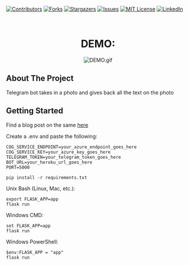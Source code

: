 <div id="top"></div>
<!--
*** Thanks for checking out the Best-README-Template. If you have a suggestion
*** that would make this better, please fork the repo and create a pull request
*** or simply open an issue with the tag "enhancement".
*** Don't forget to give the project a star!
*** Thanks again! Now go create something AMAZING! :D
-->



<!-- PROJECT SHIELDS -->
<!--
*** I'm using markdown "reference style" links for readability.
*** Reference links are enclosed in brackets [ ] instead of parentheses ( ).
*** See the bottom of this document for the declaration of the reference variables
*** for contributors-url, forks-url, etc. This is an optional, concise syntax you may use.
*** https://www.markdownguide.org/basic-syntax/#reference-style-links
-->
[![Contributors][contributors-shield]][contributors-url]
[![Forks][forks-shield]][forks-url]
[![Stargazers][stars-shield]][stars-url]
[![Issues][issues-shield]][issues-url]
[![MIT License][license-shield]][license-url]
[![LinkedIn][linkedin-shield]][linkedin-url]



<!-- PROJECT LOGO -->
<br />
<div align="center">
    <h1>DEMO:</h1>

![DEMO.gif](https://cdn.hashnode.com/res/hashnode/image/upload/v1643481378893/FzD0Y8wum.gif)

</div>





<!-- ABOUT THE PROJECT -->
## About The Project

Telegram bot takes in a photo and gives back all the text on the photo 

<!-- GETTING STARTED -->
## Getting Started

Find a blog post on the same [here](https://wamaithanyamu.com/building-a-telegram-bot-that-extracts-text-from-images-and-documents)

Create a .env and paste the following:

```shell
COG_SERVICE_ENDPOINT=your_azure_endpoint_goes_here
COG_SERVICE_KEY=your_azure_key_goes_here
TELEGRAM_TOKEN=your_telegram_token_goes_here
BOT_URL=your_heroku_url_goes_here
PORT=5000

```
```shell
pip install -r requirements.txt
```

Unix Bash (Linux, Mac, etc.):

```shell
export FLASK_APP=app
flask run
```

Windows CMD:

```shell
set FLASK_APP=app
flask run
```

Windows PowerShell:

```shell
$env:FLASK_APP = "app"
flask run

```

<!-- MARKDOWN LINKS & IMAGES -->
<!-- https://www.markdownguide.org/basic-syntax/#reference-style-links -->
[contributors-shield]: https://img.shields.io/github/contributors/wamaithanyamu/Building-a-telegram-bot-using-azure-cognitive-services.svg?style=for-the-badge
[contributors-url]: https://github.com/wamaithanyamu/Building-a-telegram-bot-using-azure-cognitive-services/graphs/contributors
[forks-shield]: https://img.shields.io/github/forks/wamaithanyamu/Building-a-telegram-bot-using-azure-cognitive-services.svg?style=for-the-badge
[forks-url]: https://github.com/wamaithanyamu/Building-a-telegram-bot-using-azure-cognitive-services/network/members
[stars-shield]: https://img.shields.io/github/stars/wamaithanyamu/Building-a-telegram-bot-using-azure-cognitive-services.svg?style=for-the-badge
[stars-url]: https://github.com/wamaithanyamu/Building-a-telegram-bot-using-azure-cognitive-services/stargazers
[issues-shield]: https://img.shields.io/github/issues/wamaithanyamu/Building-a-telegram-bot-using-azure-cognitive-services.svg?style=for-the-badge
[issues-url]: https://github.com/wamaithanyamu/Building-a-telegram-bot-using-azure-cognitive-services/issues
[license-shield]: https://img.shields.io/github/license/wamaithanyamu/Building-a-telegram-bot-using-azure-cognitive-services.svg?style=for-the-badge
[license-url]: https://github.com/wamaithanyamu/Building-a-telegram-bot-using-azure-cognitive-services/blob/master/LICENSE.txt
[linkedin-shield]: https://img.shields.io/badge/-LinkedIn-black.svg?style=for-the-badge&logo=linkedin&colorB=555
[linkedin-url]: https://linkedin.com/in/wamaithanyamu
[product-screenshot]: images/final.png


